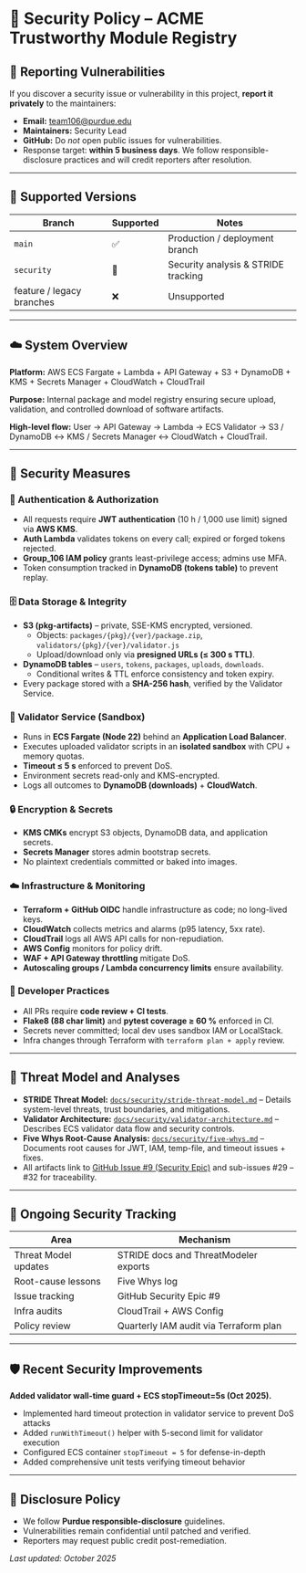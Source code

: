 # 🔐 Security Policy – ACME Trustworthy Module Registry

## 📣 Reporting Vulnerabilities

If you discover a security issue or vulnerability in this project, **report it privately** to the maintainers:

- **Email:** team106@purdue.edu
- **Maintainers:** Security Lead
- **GitHub:** Do _not_ open public issues for vulnerabilities.
- Response target: **within 5 business days**.
  We follow responsible-disclosure practices and will credit reporters after resolution.

---

## 🧩 Supported Versions

| Branch                    | Supported | Notes                               |
| ------------------------- | --------- | ----------------------------------- |
| `main`                    | ✅        | Production / deployment branch      |
| `security`                | 🧪        | Security analysis & STRIDE tracking |
| feature / legacy branches | ❌        | Unsupported                         |

---

## ☁️ System Overview

**Platform:** AWS ECS Fargate + Lambda + API Gateway + S3 + DynamoDB + KMS + Secrets Manager + CloudWatch + CloudTrail

**Purpose:** Internal package and model registry ensuring secure upload, validation, and controlled download of software artifacts.

**High-level flow:**
User → API Gateway → Lambda → ECS Validator → S3 / DynamoDB ↔ KMS / Secrets Manager ↔ CloudWatch + CloudTrail.

---

## 🧱 Security Measures

### 🔑 Authentication & Authorization

- All requests require **JWT authentication** (10 h / 1,000 use limit) signed via **AWS KMS**.
- **Auth Lambda** validates tokens on every call; expired or forged tokens rejected.
- **Group_106 IAM policy** grants least-privilege access; admins use MFA.
- Token consumption tracked in **DynamoDB (tokens table)** to prevent replay.

### 🗄️ Data Storage & Integrity

- **S3 (pkg-artifacts)** – private, SSE-KMS encrypted, versioned.
  - Objects: `packages/{pkg}/{ver}/package.zip`, `validators/{pkg}/{ver}/validator.js`
  - Upload/download only via **presigned URLs (≤ 300 s TTL)**.
- **DynamoDB tables** – `users`, `tokens`, `packages`, `uploads`, `downloads`.
  - Conditional writes & TTL enforce consistency and token expiry.
- Every package stored with a **SHA-256 hash**, verified by the Validator Service.

### 🧠 Validator Service (Sandbox)

- Runs in **ECS Fargate (Node 22)** behind an **Application Load Balancer**.
- Executes uploaded validator scripts in an **isolated sandbox** with CPU + memory quotas.
- **Timeout ≤ 5 s** enforced to prevent DoS.
- Environment secrets read-only and KMS-encrypted.
- Logs all outcomes to **DynamoDB (downloads)** + **CloudWatch**.

### 🔒 Encryption & Secrets

- **KMS CMKs** encrypt S3 objects, DynamoDB data, and application secrets.
- **Secrets Manager** stores admin bootstrap secrets.
- No plaintext credentials committed or baked into images.

### ☁️ Infrastructure & Monitoring

- **Terraform + GitHub OIDC** handle infrastructure as code; no long-lived keys.
- **CloudWatch** collects metrics and alarms (p95 latency, 5xx rate).
- **CloudTrail** logs all AWS API calls for non-repudiation.
- **AWS Config** monitors for policy drift.
- **WAF + API Gateway throttling** mitigate DoS.
- **Autoscaling groups / Lambda concurrency limits** ensure availability.

### 🧰 Developer Practices

- All PRs require **code review + CI tests**.
- **Flake8 (88 char limit)** and **pytest coverage ≥ 60 %** enforced in CI.
- Secrets never committed; local dev uses sandbox IAM or LocalStack.
- Infra changes through Terraform with `terraform plan + apply` review.

---

## 🧠 Threat Model and Analyses

- **STRIDE Threat Model:** [`docs/security/stride-threat-model.md`](docs/security/stride-threat-model.md)
  – Details system-level threats, trust boundaries, and mitigations.
- **Validator Architecture:** [`docs/security/validator-architecture.md`](docs/security/validator-architecture.md)
  – Describes ECS validator data flow and security controls.
- **Five Whys Root-Cause Analysis:** [`docs/security/five-whys.md`](docs/security/five-whys.md)
  – Documents root causes for JWT, IAM, temp-file, and timeout issues + fixes.
- All artifacts link to [GitHub Issue #9 (Security Epic)](../../issues/9) and sub-issues #29 – #32 for traceability.

---

## 🧱 Ongoing Security Tracking

| Area                 | Mechanism                              |
| -------------------- | -------------------------------------- |
| Threat Model updates | STRIDE docs and ThreatModeler exports  |
| Root-cause lessons   | Five Whys log                          |
| Issue tracking       | GitHub Security Epic #9                |
| Infra audits         | CloudTrail + AWS Config                |
| Policy review        | Quarterly IAM audit via Terraform plan |

---

## 🛡️ Recent Security Improvements

**Added validator wall-time guard + ECS stopTimeout=5s (Oct 2025).**
- Implemented hard timeout protection in validator service to prevent DoS attacks
- Added `runWithTimeout()` helper with 5-second limit for validator execution
- Configured ECS container `stopTimeout = 5` for defense-in-depth
- Added comprehensive unit tests verifying timeout behavior

---

## 🧭 Disclosure Policy

- We follow **Purdue responsible-disclosure** guidelines.
- Vulnerabilities remain confidential until patched and verified.
- Reporters may request public credit post-remediation.

_Last updated: October 2025_

